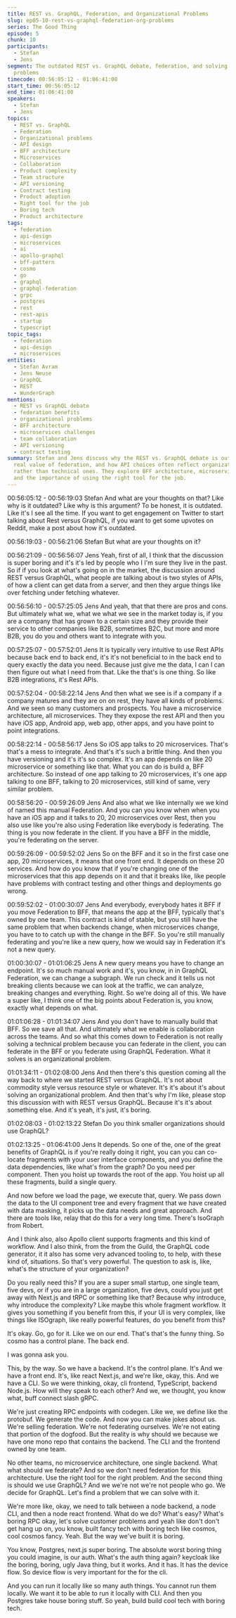 ```yaml
---
title: REST vs. GraphQL, Federation, and Organizational Problems
slug: ep05-10-rest-vs-graphql-federation-org-problems
series: The Good Thing
episode: 5
chunk: 10
participants:
  - Stefan
  - Jens
segment: The outdated REST vs. GraphQL debate, federation, and solving organizational
  problems
timecode: 00:56:05:12 - 01:06:41:00
start_time: 00:56:05:12
end_time: 01:06:41:00
speakers:
  - Stefan
  - Jens
topics:
  - REST vs. GraphQL
  - Federation
  - Organizational problems
  - API design
  - BFF architecture
  - Microservices
  - Collaboration
  - Product complexity
  - Team structure
  - API versioning
  - Contract testing
  - Product adoption
  - Right tool for the job
  - Boring tech
  - Product architecture
tags:
  - federation
  - api-design
  - microservices
  - ai
  - apollo-graphql
  - bff-pattern
  - cosmo
  - go
  - graphql
  - graphql-federation
  - grpc
  - postgres
  - rest
  - rest-apis
  - startup
  - typescript
topic_tags:
  - federation
  - api-design
  - microservices
entities:
  - Stefan Avram
  - Jens Neuse
  - GraphQL
  - REST
  - WunderGraph
mentions:
  - REST vs GraphQL debate
  - federation benefits
  - organizational problems
  - BFF architecture
  - microservices challenges
  - team collaboration
  - API versioning
  - contract testing
summary: Stefan and Jens discuss why the REST vs. GraphQL debate is outdated, the
  real value of federation, and how API choices often reflect organizational problems
  rather than technical ones. They explore BFF architecture, microservices, collaboration,
  and the importance of using the right tool for the job.
---
```


00:56:05:12 - 00:56:19:03
Stefan
And what are your thoughts on that? Like why is it outdated? Like why is this argument? To be
honest, it is outdated. Like it's I see all the time. If you want to get engagement on Twitter to
start talking about Rest versus GraphQL, if you want to get some upvotes on Reddit, make a
post about how it's outdated.

00:56:19:03 - 00:56:21:06
Stefan
But what are your thoughts on it?

00:56:21:09 - 00:56:56:07
Jens
Yeah, first of all, I think that the discussion is super boring and it's it's led by people who I I'm
sure they live in the past. So if if you look at what's going on in the market, the discussion
around REST versus GraphQL, what people are talking about is two styles of APIs, of how a
client can get data from a server, and then they argue things like over fetching under fetching
whatever.

00:56:56:10 - 00:57:25:05
Jens
And yeah, that that there are pros and cons. But ultimately what we, what we what we see in the
market today is, if you are a company that has grown to a certain size and they provide their
service to other companies like B2B, sometimes B2C, but more and more B2B, you do you and
others want to integrate with you.

00:57:25:07 - 00:57:52:01
Jens
It is typically very intuitive to use Rest APIs because back end to back end, it's it's not beneficial
to in the back end to query exactly the data you need. Because just give me the data, I can I
can then figure out what I need from that. Like the that's is one thing. So like B2B integrations,
it's Rest APIs.

00:57:52:04 - 00:58:22:14
Jens
And then what we see is if a company if a company matures and they are on on rest, they have
all kinds of problems. And we seen so many customers and prospects. You have a microservice
architecture, all microservices. They they expose the rest API and then you have iOS app,
Android app, web app, other apps, and you have point to point integrations.

00:58:22:14 - 00:58:56:17
Jens
So iOS app talks to 20 microservices. That's that's a mess to integrate. And that's it's such a
brittle thing. And then you have versioning and it's it's so complex. It's an app depends on like
20 microservice or something like that. What you can do is build a, BFF architecture. So instead
of one app talking to 20 microservices, it's one app talking to one BFF, talking to 20
microservices, still kind of same, very similar problem.

00:58:56:20 - 00:59:26:09
Jens
And also what we like internally we we kind of named this manual Federation. And you can you
know when when you have an iOS app and it talks to 20, 20 microservices over Rest, then you
also use like you're also using Federation like everybody is federating. The thing is you now
federate in the client. If you have a BFF in the middle, you're federating on the server.

00:59:26:09 - 00:59:52:02
Jens
So on the BFF and it so in the first case one app, 20 microservices, it means that one front end.
It depends on these 20 services. And how do you know that if you're changing one of the
microservices that this app depends on it and that it breaks like, like people have problems with
contract testing and other things and deployments go wrong.

00:59:52:02 - 01:00:30:07
Jens
And everybody, everybody hates it BFF if you move Federation to BFF, that means the app at
the BFF, typically that's owned by one team. This contract is kind of stable, but you still have the
same problem that when backends change, when microservices change, you have to to catch
up with the change in the BFF. So you're still manually federating and you're like a new query,
how we would say in Federation it's not a new query.

01:00:30:07 - 01:01:06:25
Jens
A new query means you have to change an endpoint. It's so much manual work and it's, you
know, in in GraphQL Federation, we can change a subgraph. We run check and it tells us not
breaking clients because we can look at the traffic, we can analyze, breaking changes and
everything. Right. So we're doing all of this. We have a super like, I think one of the big points
about Federation is, you know, exactly what depends on what.

01:01:06:28 - 01:01:34:07
Jens
And you don't have to manually build that BFF. So we save all that. And ultimately what we
enable is collaboration across the teams. And so what this comes down to Federation is not
really solving a technical problem because you can federate in the client, you can federate in
the BFF or you federate using GraphQL Federation. What it solves is an organizational problem.

01:01:34:11 - 01:02:08:00
Jens
And then there's this question coming all the way back to where we started REST versus
GraphQL. It's not about commodity style versus resource style or whatever. It's it's about it's
about solving an organizational problem. And then that's why I'm like, please stop this
discussion with with REST versus GraphQL. Because it's it's about something else. And it's
yeah, it's just, it's boring.

01:02:08:03 - 01:02:13:22
Stefan
Do you think smaller organizations should use GraphQL?

01:02:13:25 - 01:06:41:00
Jens
It depends. So one of the, one of the great benefits of GraphQL is if you're really doing it right,
you can you can co-locate fragments with your user interface components, and you define the
data dependencies, like what's from the graph? Do you need per component. Then you hoist up
towards the root of the app. You hoist up all these fragments, build a single query.

And now before we load the page, we execute that, query. We pass down the data to the UI
component tree and every fragment that we have created with data masking, it picks up the
data needs and great approach. And there are tools like, relay that do this for a very long time.
There's IsoGraph from Robert.

And I think also, also Apollo client supports fragments and this kind of workflow. And I also think,
from the from the Guild, the GraphQL code generator, it it also has some very advanced tooling
to, to help, with these kind of, situations. So that's very powerful. The question to ask is, like,
what's the structure of your organization?

Do you really need this? If you are a super small startup, one single team, five devs, or if you
are in a large organization, five devs, could you just get away with Next.js and tRPC or
something like that? Because why introduce, why introduce the complexity? Like maybe this
whole fragment workflow. It gives you something if you benefit from this, if your UI is very
complex, like things like ISOgraph, like really powerful features, do you benefit from this?

It's okay. Go, go for it. Like we on our end. That's that's the funny thing. So cosmo has a control
plane. The back end.

I was gonna ask you.

This, by the way. So we have a backend. It's the control plane. It's And we have a front end. It's,
like react Next.js, and we're like, okay, this. And we have a CLI. So we were thinking, okay, cli
frontend, TypeScript, backend Node.js. How will they speak to each other? And we, we thought,
you know what, buff connect slash gRPC.

We're just creating RPC endpoints with codegen. Like we, we define like the protobuf. We
generate the code. And now you can make jokes about us. We're selling federation. We're not
federating ourselves. We're not eating that portion of the dogfood. But the reality is why should
we because we have one mono repo that contains the backend. The CLI and the frontend
owned by one team.

No other teams, no microservice architecture, one single backend. What what should we
federate? And so we don't need federation for this architecture. Use the right tool for the right
problem. And the second thing is should we use GraphQL? And we we're not we're not people
who go. We decide for GraphQL. Let's find a problem that we can solve with it.

We're more like, okay, we need to talk between a node backend, a node CLI, and then a node
react frontend. What do we do? What's easy? What's boring RPC okay, let's solve customer
problems and yeah like don't don't get hang up on, you know, built fancy tech with boring tech
like cosmos, cool cosmos fancy. Yeah. But the way we've built it is boring.

You know, Postgres, next.js super boring. The absolute worst boring thing you could imagine, is
our auth. What's the auth thing again? keycloak like the boring, boring, ugly Java thing, but it
works. And it has. It has the device flow. So device flow is very important for the for the cli.

And you can run it locally like so many auth things. You cannot run them locally. We want it to be
able to run it locally with CLI. And then you Postgres take house boring stuff. So yeah, build
build cool tech with boring tech.